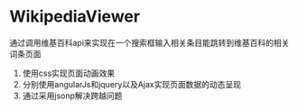 # WikipediaViewer

通过调用维基百科api来实现在一个搜索框输入相关条目能跳转到维基百科的相关词条页面

1. 使用css实现页面动画效果
2. 分别使用angularJs和jquery以及Ajax实现页面数据的动态呈现
3. 通过采用jsonp解决跨越问题